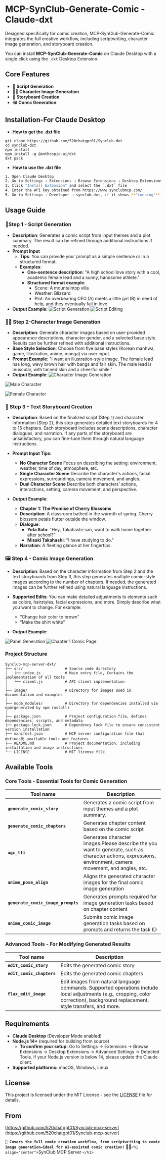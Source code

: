 
# MCP-SynClub-Generate-Comic -Claude-dxt

Designed specifically for comic creation, MCP-SynClub-Generate-Comic integrates the full creative workflow, including scriptwriting, character image generation, and storyboard creation.

You can install **MCP-SynClub-Generate-Comic** on Claude Desktop with a single click using the `.dxt` Desktop Extension.

## Core  Features

- 🔖 **Script Generation**
- 🧑‍🎨 **Character Image Generation**
- 📖  **Storyboard Creation**
- 🖼️ **Comic Generation**

## Installation-For Claude Desktop

* **How to get the .dxt file**

```
git clone https://github.com/520chatgpt01/Synclub-dxt
cd synclub-dxt
npm install
npm install -g @anthropic-ai/dxt
dxt pack
```

* **How to use the .dxt file**

```bash
1. Open Claude Desktop  
2. Go to Settings → Extensions → Browse Extensions → Desktop Extensions → Advanced Settings
3. Click "Install Extension" and select the `.dxt` file  
4. Enter the API key obtained from https://www.synclubmcp.com/
5. Go to Settings → Developer → synclub-dxt, if it shows **"running"**, the installation was successful
```

## Usage Guide

### 🔖Step 1 - Script Generation

- **Description**: Generates a comic script from input themes and a plot summary. The result can be refined through additional instructions if needed.
- **Prompt Input**
  - **Tips**: You can provide your prompt as a simple sentence or in a structured format.
  - **Examples**:
    - **One-sentence description**: "A high school love story with a cool, academic female lead and a sunny, handsome athlete."
    - **Structured format example**:
      - Scene: A mountaintop villa
      - Weather: Blizzard
      - Plot: An overbearing CEO (A) meets a little girl (B) in need of help, and they eventually fall in love.
- **Output Example**:
  ![Script Generation](https://github.com/520chatgpt01/Synclub-dxt/raw/main/image/1-%E5%89%A7%E6%9C%AC%E7%94%9F%E6%88%90.png)
  ![Script Editing](https://github.com/520chatgpt01/Synclub-dxt/raw/main/image/2-%E5%89%A7%E6%9C%AC%E7%BC%96%E8%BE%91.png)

### 🧑‍🎨 Step 2-Character Image Generation

- **Description**: Generate character images based on user-provided appearance descriptions, character gender, and a selected base style. Results can be further refined with additional instructions.
- **Base Style Selection**: Choose from five base styles (Korean manhwa, game, illustration, anime, manga) via user input.
- **Prompt Example**: "I want an illustration-style image. The female lead has long, wavy brown hair with bangs and fair skin. The male lead is muscular, with tanned skin and a cheerful smile."
- **Output Example**:
  ![Character Image Generation](https://github.com/520chatgpt01/Synclub-dxt/raw/main/image/2-%E8%A7%92%E8%89%B2%E5%BD%A2%E8%B1%A1%E7%94%9F%E6%88%90.png)

![Male Character](https://github.com/520chatgpt01/Synclub-dxt/raw/main/image/%E7%94%B7%E4%B8%BB%E5%BD%A2%E8%B1%A1.webp)

![Female Character](https://github.com/520chatgpt01/Synclub-dxt/raw/main/image/%E5%A5%B3%E4%B8%BB%E5%BD%A2%E8%B1%A1.webp)

### 📖 Step 3 - Text Storyboard Creation

- **Description**:
  Based on the finalized script (Step 1) and character information (Step 2), this step generates detailed text storyboards for 4 to 15 chapters. Each storyboard includes scene descriptions, character dialogues, and narration.
  If any parts of the storyboard are unsatisfactory, you can fine-tune them through natural language instructions.
- **Prompt Input Tips**:

  - **No Character Scene**
    Focus on describing the setting: environment, weather, time of day, atmosphere, etc.
  - **Single Character Scene**
    Describe the character's actions, facial expressions, surroundings, camera movement, and angles.
  - **Dual Character Scene**
    Describe both characters' actions, interactions, setting, camera movement, and perspective.
- **Output Example**:

  - **Chapter 1: The Promise of Cherry Blossoms**
  - **Description**: A classroom bathed in the warmth of spring. Cherry blossom petals flutter outside the window.
  - **Dialogue**:
    - **Yota Sato**: "Hey, Takahashi-san, want to walk home together after school?"
    - **Misaki Takahashi**: "I have studying to do."
  - **Narration**: A fleeting glance at her fingertips.

### 🖼️ Step 4 - Comic Image Generation

* **Description**:
  Based on the character information from Step 2 and the text storyboards from Step 3, this step generates multiple comic-style images according to the number of chapters.
  If needed, the generated images can be further refined using natural language instructions.
* **Supported Edits**:
  You can make detailed adjustments to elements such as colors, hairstyles, facial expressions, and more.
  Simply describe what you want to change. For example:

  * “Change hair color to brown”
  * “Make the shirt white”

- **Output Example**:

![Panel Generation](https://github.com/520chatgpt01/Synclub-dxt/raw/main/image/4-%E5%9B%BE%E7%89%87%E5%88%86%E9%95%9C%E7%94%9F%E6%88%90.png)
![Chapter 1 Comic Page](https://github.com/520chatgpt01/Synclub-dxt/raw/main/image/%E7%AC%AC%E4%B8%80%E7%AB%A0%E5%9B%BE%E7%89%87.webp)

### Project Structure

```
Synclub-mcp-server-dxt/
├── src/                   # Source code directory
│   ├── index.js           # Main entry file, Contains the implementation of all tools
│   └── client.js          # API client implementation
│
├── image/                 # Directory for images used in documentation and examples
│
├── node_modules/          # Directory for dependencies installed via npm(generated by npm install)
│
├── package.json           # Project configuration file, defines dependencies, scripts, and metadata
├── package-lock.json      # Dependency lock file to ensure consistent version installation
├── manifest.json          # MCP server configuration file that defines凭 available tools and features
├── README.md              # Project documentation, including installation and usage instructions
└── LICENSE                # MIT license file
```

## Available Tools

### Core Tools - Essential Tools for Comic Generation

| Tool name                                  | Description                                                                                                                                                 |
| ------------------------------------------ | ----------------------------------------------------------------------------------------------------------------------------------------------------------- |
| **`generate_comic_story`**         | Generates a comic script from input themes and a plot summary.                                                                                              |
| **`generate_comic_chapters`**      | Generates chapter content based on the comic script                                                                                                         |
| **`ugc_tti`**                      | Generates character images.Please describe the you want to generate, such as character actions, expressions, environment, camera movement, and angles, etc. |
| **`anime_pose_align`**             | Aligns the generated character images for the final comic image generation                                                                                  |
| **`generate_comic_image_prompts`** | Generates prompts required for image generation tasks based on chapter content                                                                              |
| **`anime_comic_image`**            | Submits comic image generation tasks based on prompts and returns the task ID                                                                               |

### Advanced Tools - For Modifying Generated Results

| Tool name                         | Description                                                                                                                                                                       |
| --------------------------------- | --------------------------------------------------------------------------------------------------------------------------------------------------------------------------------- |
| **`edit_comic_story`**    | Edits the generated comic story                                                                                                                                                   |
| **`edit_comic_chapters`** | Edits the generated comic chapters                                                                                                                                                |
| **`flux_edit_image`**     | Edit images from natural language commands. Supported operations include local adjustments (e.g., cropping, color correction), background replacement, style transfers, and more. |

## Requirements

- **Claude Desktop** (Developer Mode enabled)
- **Node.js 14+** (required for building from source)
  - **To confirm your setup:**
    Go to Settings → Extensions → Browse Extensions → Desktop Extensions → Advanced Settings → Detected Tools. If your Node.js version is below 14, please update the Claude client.
- **Supported platforms:** macOS, Windows, Linux

## License

This project is licensed under the MIT License - see the [LICENSE](https://github.com/520chatgpt01/Synclub-dxt/blob/main/LICENSE) file for details.

## From

[https://github.com/520chatgpt01/Synclub-mcp-server](https://github.com/520chatgpt01/Synclub-mcp-server)

**`🎉 Covers the full comic creation workflow, from scriptwriting to comic image generation—ideal for AI-assisted comic creation!`** 🎨✨`<h1 align="center">`SynClub MCP Server `</h1>`
